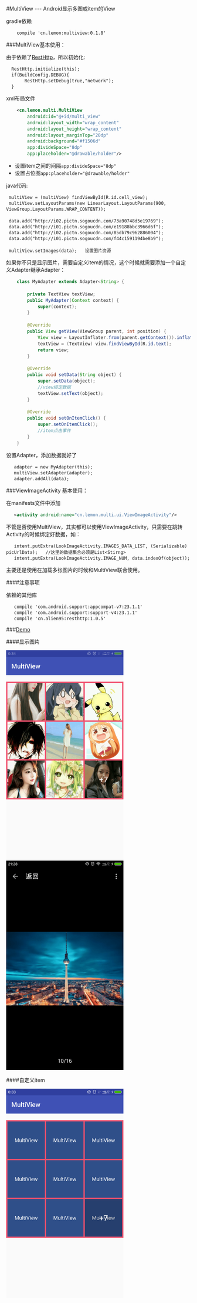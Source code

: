 #MultiView --- Android显示多图或item的View

gradle依赖
```
    compile 'cn.lemon:multiview:0.1.8'
```
    
###MultiView基本使用：

由于依赖了[RestHttp](https://github.com/llxdaxia/RestHttp)，所以初始化:
```
  RestHttp.initialize(this);
  if(BuildConfig.DEBUG){
       RestHttp.setDebug(true,"network");
  }
```

xml布局文件

```xml
    <cn.lemon.multi.MultiView
        android:id="@+id/multi_view"
        android:layout_width="wrap_content"
        android:layout_height="wrap_content"
        android:layout_marginTop="20dp"
        android:background="#f1506d"
        app:divideSpace="8dp"
        app:placeholder="@drawable/holder"/>
```

 - 设置item之间的间隔`app:divideSpace="8dp"`
 - 设置占位图`app:placeholder="@drawable/holder"`
 
java代码:

```
 multiView = (multiView) findViewById(R.id.cell_view);
 multiView.setLayoutParams(new LinearLayout.LayoutParams(900, ViewGroup.LayoutParams.WRAP_CONTENT));

 data.add("http://i02.pictn.sogoucdn.com/73a90748d5e19769");
 data.add("http://i01.pictn.sogoucdn.com/e19188bbc3966d6f");
 data.add("http://i02.pictn.sogoucdn.com/85db79c962886004");
 data.add("http://i01.pictn.sogoucdn.com/f44c1591194be8b9");

 multiView.setImages(data);   设置图片资源
```      

如果你不只是显示图片，需要自定义item的情况，这个时候就需要添加一个自定义Adapter继承Adapter：

```java
    class MyAdapter extends Adapter<String> {

        private TextView textView;
        public MyAdapter(Context context) {
            super(context);
        }

        @Override
        public View getView(ViewGroup parent, int position) {
            View view = LayoutInflater.from(parent.getContext()).inflate(R.layout.item,parent,false);
            textView = (TextView) view.findViewById(R.id.text);
            return view;
        }

        @Override
        public void setData(String object) {
            super.setData(object);
            //view绑定数据
            textView.setText(object);
        }

        @Override
        public void setOnItemClick() {
            super.setOnItemClick();
            //item点击事件
        }
    }
```

设置Adapter，添加数据就好了

```
   adapter = new MyAdapter(this);
   multiView.setAdapter(adapter);
   adapter.addAll(data);
```

###ViewImageActivity 基本使用：

在manifests文件中添加

```xml
   <activity android:name="cn.lemon.multi.ui.ViewImageActivity"/>
```

不管是否使用MultiView，其实都可以使用ViewImageActivity，只需要在跳转Activity的时候绑定好数据，如：

```
   intent.putExtra(LookImageActivity.IMAGES_DATA_LIST, (Serializable) picUrlData);   //这里的数据集合必须是List<Stirng>
   intent.putExtra(LookImageActivity.IMAGE_NUM, data.indexOf(object));
```
主要还是使用在加载多张图片的时候和MultiView联合使用。

####注意事项

依赖的其他库
```
   compile 'com.android.support:appcompat-v7:23.1.1'
   compile 'com.android.support:support-v4:23.1.1'
   compile 'cn.alien95:resthttp:1.0.5'
```

###[Demo](https://github.com/llxdaxia/MultiView/tree/dev/demo)

####显示图片

<img src="multi_image.png" width="320" height="569" />
<img src="detail.png" width="320" height="569" />

####自定义item

<img src="multi_item.png" width="320" height="569" />